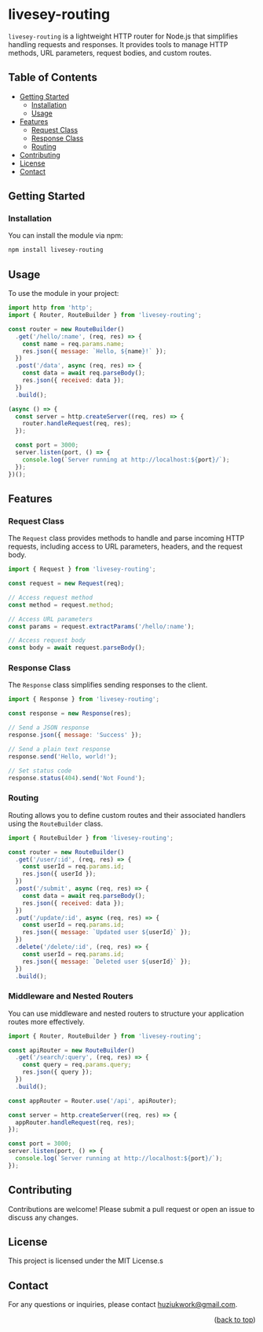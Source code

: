 <a name="readme-top"></a>
# livesey-routing

`livesey-routing` is a lightweight HTTP router for Node.js that simplifies handling requests and responses. It provides tools to manage HTTP methods, URL parameters, request bodies, and custom routes.

## Table of Contents
- [Getting Started](#getting-started)
  - [Installation](#installation)
  - [Usage](#usage)
- [Features](#features)
  - [Request Class](#request-class)
  - [Response Class](#response-class)
  - [Routing](#routing)
- [Contributing](#contributing)
- [License](#license)
- [Contact](#contact)

## Getting Started

### Installation

You can install the module via npm:

```bash
npm install livesey-routing
```

## Usage

To use the module in your project:

```js
import http from 'http';
import { Router, RouteBuilder } from 'livesey-routing';

const router = new RouteBuilder()
  .get('/hello/:name', (req, res) => {
    const name = req.params.name;
    res.json({ message: `Hello, ${name}!` });
  })
  .post('/data', async (req, res) => {
    const data = await req.parseBody();
    res.json({ received: data });
  })
  .build();

(async () => {
  const server = http.createServer((req, res) => {
    router.handleRequest(req, res);
  });

  const port = 3000;
  server.listen(port, () => {
    console.log(`Server running at http://localhost:${port}/`);
  });
})();
```

## Features

### Request Class

The `Request` class provides methods to handle and parse incoming HTTP requests, including access to URL parameters, headers, and the request body.

```js
import { Request } from 'livesey-routing';

const request = new Request(req);

// Access request method
const method = request.method;

// Access URL parameters
const params = request.extractParams('/hello/:name');

// Access request body
const body = await request.parseBody();
```


### Response Class

The `Response` class simplifies sending responses to the client.

```js
import { Response } from 'livesey-routing';

const response = new Response(res);

// Send a JSON response
response.json({ message: 'Success' });

// Send a plain text response
response.send('Hello, world!');

// Set status code
response.status(404).send('Not Found');
```

### Routing

Routing allows you to define custom routes and their associated handlers using the `RouteBuilder` class.

```js
import { RouteBuilder } from 'livesey-routing';

const router = new RouteBuilder()
  .get('/user/:id', (req, res) => {
    const userId = req.params.id;
    res.json({ userId });
  })
  .post('/submit', async (req, res) => {
    const data = await req.parseBody();
    res.json({ received: data });
  })
  .put('/update/:id', async (req, res) => {
    const userId = req.params.id;
    res.json({ message: `Updated user ${userId}` });
  })
  .delete('/delete/:id', (req, res) => {
    const userId = req.params.id;
    res.json({ message: `Deleted user ${userId}` });
  })
  .build();
```

### Middleware and Nested Routers

You can use middleware and nested routers to structure your application routes more effectively.

```js
import { Router, RouteBuilder } from 'livesey-routing';

const apiRouter = new RouteBuilder()
  .get('/search/:query', (req, res) => {
    const query = req.params.query;
    res.json({ query });
  })
  .build();

const appRouter = Router.use('/api', apiRouter);

const server = http.createServer((req, res) => {
  appRouter.handleRequest(req, res);
});

const port = 3000;
server.listen(port, () => {
  console.log(`Server running at http://localhost:${port}/`);
});
```

## Contributing

Contributions are welcome! Please submit a pull request or open an issue to discuss any changes.

## License

This project is licensed under the MIT License.s

## Contact

For any questions or inquiries, please contact huziukwork@gmail.com.

<p align="right">(<a href="#readme-top">back to top</a>)</p>